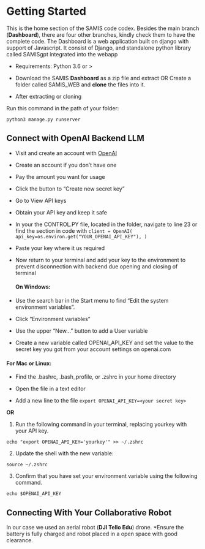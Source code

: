 # Getting Started
This is the home section of the SAMIS code codex. Besides the main branch (**Dashboard**), there are four other branches, kindly check them to have the complete code. 
The Dashboard is a web application built on django with support of Javascript. It consist of Django, and standalone python library called SAMISgpt integrated into the webapp
- Requirements: Python 3.6 or >

* Download the SAMIS **Dashboard** as a zip file and extract OR  Create a folder called SAMIS_WEB and **clone** the files into it.


* After extracting or cloning


Run this command in the path of your folder:
```
python3 manage.py runserver
```

## Connect with OpenAI Backend LLM
* Visit and create an account with [OpenAI](https://platform.openai.com/)
* Create an account if you don’t have one
* Pay the amount you want for usage
* Click the button to “Create new secret key”
* Go to View API keys
* Obtain your API key and keep it safe
* In your the CONTROL.PY file, located in the folder, navigate to line 23 or find the section in code with `client = OpenAI(
    api_key=os.environ.get("YOUR_OPENAI_API_KEY"),
  )`
* Paste your key where it us required
* Now return to your terminal and add your key to the environment to prevent disconnection with backend due opening and closing of terminal

  #### On Windows:

- Use the search bar in the Start menu to find “Edit the system environment variables”.

- Click “Environment variables”

- Use the upper “New…” button to add a User variable

- Create a new variable called OPENAI_API_KEY and set the value to the secret key you got from your account settings on openai.com

#### For Mac or Linux:

- Find the .bashrc, .bash_profile, or .zshrc in your home directory

- Open the file in a text editor

- Add a new line to the file
  `export OPENAI_API_KEY=<your secret key>`

**OR** 
1. Run the following command in your terminal, replacing yourkey with your API key. 

``` 
echo "export OPENAI_API_KEY='yourkey'" >> ~/.zshrc
```
 

2. Update the shell with the new variable:

```
source ~/.zshrc
```
 

3. Confirm that you have set your environment variable using the following command. 

``` 
echo $OPENAI_API_KEY
```

## Connecting With Your Collaborative Robot
In our case we used an aerial robot (**DJI Tello Edu**) drone. 
*Ensure the battery is fully charged and robot placed in a open space with good clearance. 
